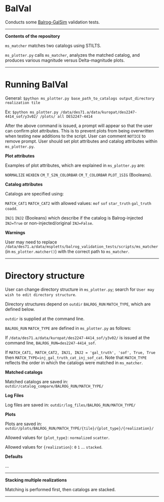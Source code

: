 # BalVal

Conducts some [Balrog-GalSim](https://github.com/sweverett/Balrog-GalSim) validation tests.

___
**Contents of the repository**

`ms_matcher` matches two catalogs using STILTS.

`ms_plotter.py` calls `ms_matcher`, analyzes the matched catalog, and produces various magnitude versus Delta-magnitude plots.

___

# Running BalVal

General: `$python ms_plotter.py base_path_to_catalogs output_directory realization tile`

Ex: `$python ms_plotter.py /data/des71.a/data/kuropat/des2247-4414_sof/y3v02/ /plots/ all DES2247-4414`

After the above command is issued, a prompt will appear so that the user can confirm plot attributes. This is to prevent plots from being overwritten when testing new additions to the script. User can comment `NOTICE` to remove prompt. User should set plot attributes and catalog attributes within `ms_plotter.py`.

**Plot attributes**

Examples of plot attributes, which are explained in `ms_plotter.py` are:

`NORMALIZE` `HEXBIN` `CM_T_S2N_COLORBAR` `CM_T_COLORBAR`  `PLOT_1SIG` (Booleans).


**Catalog attributes**

Catalogs are specified using:

`MATCH_CAT1` `MATCH_CAT2` with allowed values: `mof` `sof` `star_truth` `gal_truth` `coadd`.

`INJ1` `INJ2` (Booleans) which describe if the catalog is Balrog-injected `INJ=True` or non-injected/original `INJ=False`.

**Warnings**

User may need to replace `/data/des71.a/data/mspletts/balrog_validation_tests/scripts/ms_matcher` (in `ms_plotter.matcher()`) with the correct path to `ms_matcher`.

---

# Directory structure

User can change directory structure in `ms_plotter.py`; search for `User may wish to edit directory structure`. 

Directory structures depend on `outdir` `BALROG_RUN` `MATCH_TYPE`, which are defined below.

`outdir` is supplied at the command line.

`BALROG_RUN` `MATCH_TYPE` are defined in `ms_plotter.py` as follows:

If `/data/des71.a/data/kuropat/des2247-4414_sof/y3v02/` is issued at the command line, `BALROG_RUN=des2247-4414_sof`.

If `MATCH_CAT1, MATCH_CAT2, INJ1, INJ2 = 'gal_truth', 'sof', True, True` then `MATCH_TYPE=inj_gal_truth_cat_inj_sof_cat`. Note that `MATCH_TYPE` reflects the order in which the catalogs were matched in `ms_matcher`.

**Matched catalogs**

Matched catalogs are saved in: `outdir/catalog_compare/BALROG_RUN/MATCH_TYPE/`


**Log Files**

Log files are saved in: `outdir/log_files/BALROG_RUN/MATCH_TYPE/`


**Plots**

Plots are saved in: `outdir/plots/BALROG_RUN/MATCH_TYPE/{tile}/{plot_type}/{realization}/`

Allowed values for `{plot_type}`: `normalized` `scatter`.

Allowed values for `{realization}`: `0` `1` ... `stacked`.


**Defaults**

...

___

**Stacking multiple realizations**

Matching is performed first, then catalogs are stacked.

___


